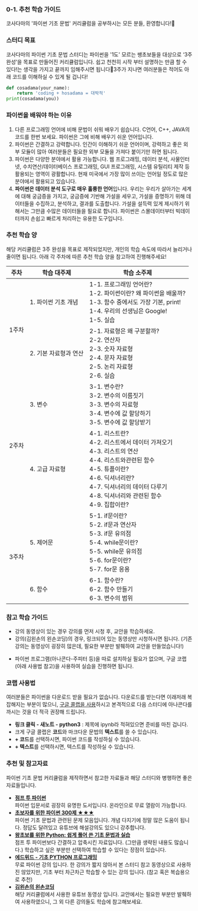 ### 0-1. 추천 학습 가이드
코사다마의 '파이썬 기초 문법' 커리큘럼을 공부하시는 모든 분들, 환영합니다!🙌

### 스터디 목표
코사다마의 파이썬 기초 문법 스터디는 파이썬을 '1도' 모르는 쌩초보들을 대상으로 ‘3주 완성’을 목표로 만들어진 커리큘럼입니다. 쉽고 천천히 시작 부터 설명하는 만큼 할 수 있다!는 생각을 가지고 끝까지 임해주시면 됩니다💖3주가 지나면 여러분들은 적어도 아래 코드를 이해하실 수 있게 될 겁니다!
```python
def cosadama(your_name): 
	return 'coding + hosadama = 대박적' 
print(cosadama(you))
```

### 파이썬을 배워야 하는 이유
1.  다른 프로그래밍 언어에 비해 문법이 쉬워 배우기 쉽습니다. C언어, C++, JAVA의 코드를 한번 보세요. 파이썬은 그에 비해 배우기 쉬운 언어입니다.
2.  파이썬은 간결하고 강력합니다. 인간이 이해하기 쉬운 언어이며, 강력하고 좋은 외부 모듈이 많아 여러분들은 필요한 외부 모듈을 가져다 붙이기만 하면 됩니다.
3.  파이썬은 다양한 분야에서 활용 가능합니다. 웹 프로그래밍, 데이터 분석, 사물인터넷, 수치연산/데이터베이스 프로그래밍, GUI 프로그래밍, 시스템 유틸리티 제작 등 활용되는 영역이 광활합니다. 현재 미국에서 가장 많이 쓰이는 언어일 정도로 많은 분야에서 활용되고 있습니다.
4.  **파이썬은 데이터 분석 도구로 매우 훌륭한 언어**입니다. 우리는 우리가 살아가는 세계에 대해 궁금증을 가지고, 궁금증에 기반해 가설을 세우고, 가설을 증명하기 위해 데이터들을 수집하고, 분석하고, 결과를 도출합니다. 가설을 설득력 있게 제시하기 위해서는 그만큼 수많은 데이터들을 필요로 합니다. 파이썬은 스몰데이터부터 빅데이터까지 손쉽고 빠르게 처리하는 유용한 도구입니다.

### 추천 학습 양
해당 커리큘럼은 3주 완성을 목표로 제작되었지만, 개인의 학습 속도에 따라서 늘리거나 줄이면 됩니다. 아래 각 주차에 따른 추천 학습 양을 참고하여 진행해주세요!
<table> 
<thead> 
<tr>  
<th>주차</th> 
<th>학습 대주제</th>  
<th>학습 소주제</th>  
</tr>  
</thead> 
<tbody>  
<tr> 
<td rowspan=2>1주차</td>  
<td>1. 파이썬 기초 개념</td> 
<td> 
1-1. 프로그래밍 언어란?<br> 
1-2. 파이썬이란? 왜 파이썬을 배울까?<br>
1-3. 함수 중에서도 가장 기본, print! <br>
1-4. 우리의 선생님은 Google! <br>
1-5. 실습
</td> 
</tr> 
<tr> 
<td>2. 기본 자료형과 연산</td> 
<td> 
2-1. 자료형은 왜 구분할까?<br> 
2-2. 연산자<br>
2-3. 숫자 자료형 <br>
2-4. 문자 자료형 <br>
2-5. 논리 자료형 <br>
2-6. 실습
</td>
</tr>  
<tr>  
<td rowspan=2>2주차</td> 
<td>3. 변수</td> 
<td> 
3-1. 변수란?<br> 
3-2. 변수의 이름짓기<br>
3-3. 변수의 자료형<br>
3-4. 변수에 값 할당하기<br>
3-5. 변수에 값 할당받기<br>
</td>
</tr>  
<tr>  
<td>4. 고급 자료형</td>
<td> 
4-1. 리스트란?<br> 
4-2. 리스트에서 데이터 가져오기<br>
4-3. 리스트의 연산<br>
4-4. 리스트와관련된 함수<br>
4-5. 튜플이란?<br>
4-6. 딕셔너리란? <br>
4-7. 딕셔너리의 데이터 다루기 <br>
4-8. 딕셔너리와 관련된 함수 <br>
4-9. 집합이란?
</td>
</tr>  
<tr>  
<td rowspan=2>3주차</td> 
<td>5. 제어문</td> 
<td> 
5-1. if문이란?<br> 
5-2. if문과 연산자 <br>
5-3. if문 유의점 <br>
5-4. while문이란?<br>
5-5. while문 유의점<br>
5-6. for문이란?<br>
5-7. for문 응용
</td>
</tr>  
<tr>  
<td>6. 함수</td>
<td> 
6-1. 함수란? <br> 
6-2. 함수 만들기<br>
6-3. 변수의 범위
</td>
</tr>  
</tbody> 
</table>

### 참고 학습 가이드
* 강의 동영상이 있는 경우 강의를 먼저 시청 후, 교안을 학습하세요.
* 강의(김왼손의 왼손코딩)의 경우, 링크되어 있는 동영상만 시청하시면 됩니다. (기존 강의는 동영상이 굉장히 많은데, 필요한 부분만 발췌하여 교안을 만들었습니다!)
-   파이썬 프로그램(아나콘다-주피터 등)을 따로 설치하실 필요가 없으며, 구글 코랩 (아래 사용법 참고)을 사용하여 실습을 진행하면 됩니다.

### 코랩 사용법
여러분들은 파이썬을 다운로드 받을 필요가 없습니다. 다운로드를 받는다면 이래저래 복잡해지는 부분이 많으니, [구글 콜랩을 사용](https://colab.research.google.com/)하시고 본격적으로 다음 스터디에 아나콘다를 까시는 것을 더 적극 권장해 드립니다.

-   **링크 클릭 - 새노트 - python3** : 제목에 ipynb라 적혀있으면 준비를 마친 겁니다.
-   크게 구글 콜랩은 **코드**와 마크다운 문법의 **텍스트**를 쓸 수 있습니다.
-   **+ 코드**를 선택하시면, 파이썬 코드를 작성하실 수 있습니다.
-   **+ 텍스트**를 선택하시면, 텍스트를 작성하실 수 있습니다.

### 추천 및 참고자료
파이썬 기초 문법 커리큘럼을 제작하면서 참고한 자료들과 해당 스터디와 병행하면 좋은 자료들입니다.

* [**점프 투 파이썬**](https://wikidocs.net/book/1)     
    파이썬 입문서로 굉장히 유명한 도서입니다. 온라인으로 무료 열람이 가능합니다.
* [**초보자를 위한 파이썬 300제 ★★★**](https://wikidocs.net/book/922)        
	파이썬 기초 문법과 관련된 문제 모음입니다. 개념 다지기에 정말 많은 도움이 됩니다. 정답도 달려있고 유튜브에 해설강의도 있으니 강추합니다.
* [**왕초보를 위한 Python: 쉽게 풀어 쓴 기초 문법과 실습**](https://wikidocs.net/book/2https://wikidocs.net/book/2)    
    점프 투 파이썬보다 간결하고 압축시킨 자료입니다. (그만큼 생략된 내용도 많습니다.) 학습하고 싶은 부분만 선택하여 학습할 수 있다는 장점이 있습니다.
* [**에드위드 - 기초 PYTHON 프로그래밍**](https://www.edwith.org/sogang_python)     
    무료 파이썬 강의 입니다. 한 강의가 짧지 않아서 본 스터디 참고 동영상으로 사용하진 않았지만, 기초 부터 차근차근 학습할 수 있는 강의 입니다. (참고 혹은 복습용으로 추천)
* [**김왼손의 왼손코딩**](https://www.youtube.com/watch?v=c2mpe9Xcp0I&list=PLGPF8gvWLYyrkF85itdBHaOLSVbtdzBww&index=1)     
	  해당 커리큘럼에서 사용한 유튜브 동영상 입니다. 교안에서는 필요한 부분만 발췌하여 사용하였으니, 그 외 다른 강의들도 학습에 참고해보세요. 
